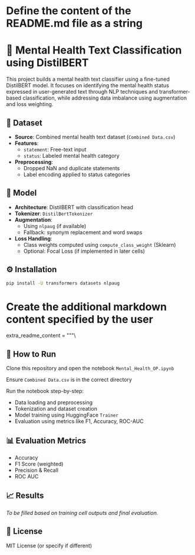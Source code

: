 # Define the content of the README.md file as a string
# 📘 Mental Health Text Classification using DistilBERT

This project builds a mental health text classifier using a fine-tuned DistilBERT model. It focuses on identifying the mental health status expressed in user-generated text through NLP techniques and transformer-based classification, while addressing data imbalance using augmentation and loss weighting.

## 📂 Dataset

- **Source**: Combined mental health text dataset (`Combined Data.csv`)
- **Features**:  
  - `statement`: Free-text input  
  - `status`: Labeled mental health category  
- **Preprocessing**:
  - Dropped NaN and duplicate statements
  - Label encoding applied to status categories

## 🧠 Model

- **Architecture**: DistilBERT with classification head
- **Tokenizer**: `DistilBertTokenizer`
- **Augmentation**:
  - Using `nlpaug` (if available)
  - Fallback: synonym replacement and word swaps
- **Loss Handling**:
  - Class weights computed using `compute_class_weight` (Sklearn)
  - Optional: Focal Loss (if implemented in later cells)

## ⚙️ Installation

```bash
pip install -U transformers datasets nlpaug
```

# Create the additional markdown content specified by the user
extra_readme_content = """\
## 🚀 How to Run

Clone this repository and open the notebook `Mental_Health_OP.ipynb`

Ensure `Combined Data.csv` is in the correct directory

Run the notebook step-by-step:

- Data loading and preprocessing
- Tokenization and dataset creation
- Model training using HuggingFace `Trainer`
- Evaluation using metrics like F1, Accuracy, ROC-AUC

## 📊 Evaluation Metrics

- Accuracy
- F1 Score (weighted)
- Precision & Recall
- ROC AUC

## 📈 Results

*To be filled based on training cell outputs and final evaluation.*

## 🪪 License

MIT License (or specify if different)
